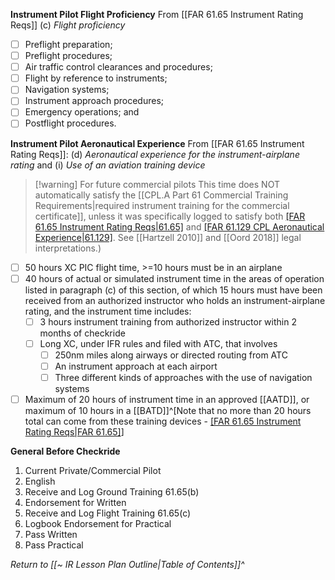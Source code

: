 **Instrument Pilot Flight Proficiency**
From [[FAR 61.65 Instrument Rating Reqs]] (c) *Flight proficiency*
- [ ] Preflight preparation;
- [ ] Preflight procedures;
- [ ] Air traffic control clearances and procedures;
- [ ] Flight by reference to instruments;
- [ ] Navigation systems;
- [ ] Instrument approach procedures;
- [ ] Emergency operations; and
- [ ] Postflight procedures.

**Instrument Pilot Aeronautical Experience**
From [[FAR 61.65 Instrument Rating Reqs]]: (d) *Aeronautical experience for the instrument-airplane rating* and (i) *Use of an aviation training device*

>[!warning] For future commercial pilots
>This time does NOT automatically satisfy the [[CPL.A Part 61 Commercial Training Requirements|required instrument training for the commercial certificate]], unless it was specifically logged to satisfy both [[FAR 61.65 Instrument Rating Reqs|61.65]](e) and [[FAR 61.129 CPL Aeronautical Experience|61.129]](a). See [[Hartzell 2010]] and [[Oord 2018]] legal interpretations.)</span>

- [ ] 50 hours XC PIC flight time, >=10 hours must be in an airplane
- [ ] 40 hours of actual or simulated instrument time in the areas of operation listed in paragraph (c) of this section, of which 15 hours must have been received from an authorized instructor who holds an instrument-airplane rating, and the instrument time includes:
	- [ ] 3 hours instrument training from authorized instructor within 2 months of checkride
	- [ ] Long XC, under IFR rules and filed with ATC, that involves
		- [ ] 250nm miles along airways or directed routing from ATC
		- [ ] An instrument approach at each airport
		- [ ] Three different kinds of approaches with the use of navigation systems
- [ ] Maximum of 20 hours of instrument time in an approved [[AATD]], or maximum of 10 hours in a [[BATD]]^[Note that no more than 20 hours total can come from these training devices - [[FAR 61.65 Instrument Rating Reqs|FAR 61.65]](j)]

**General Before Checkride**
1. Current Private/Commercial Pilot
2. English
3. Receive and Log Ground Training 61.65(b)
4. Endorsement for Written
5. Receive and Log Flight Training 61.65(c)
6. Logbook Endorsement for Practical
7. Pass Written
8. Pass Practical

*Return to [[~ IR Lesson Plan Outline|Table of Contents]]^*